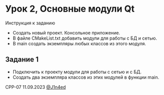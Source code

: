 # Урок 2, Основные модули Qt

Инструкция к заданию


- Создать новый проект. Консольное приложение.
- В файле CMakeList.txt добавить модули для работы с БД и сетью.
- В main создать экземпляры любых классов из этого модуля.

## Задание 1

- Подключить к проекту модули для работы с сетью и с БД.
- Создать два экземпляра классов из этих модулей в функции main.

CPP-07
11.09.2023
[@J1n4ed](https://github.com/J1n4ed)
